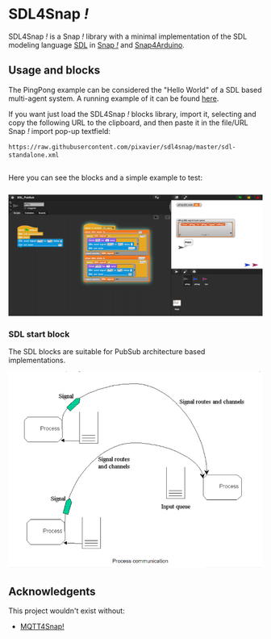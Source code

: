 # SDL4Snap *!*

SDL4Snap *!*  is a Snap *!*  library with a minimal implementation of the SDL modeling language [SDL](http://www.sdl-forum.org/SDL) in [Snap *!*](http://snap.berkeley.edu) and [Snap4Arduino](http://snap4arduino.rocks).


## Usage and blocks

The PingPong example can be considered the "Hello World" of a SDL based multi-agent system. A running example of it can be found [here](https://snap.berkeley.edu/snap/snap.html#open:https://raw.githubusercontent.com/pixavier/sdl4snap/master/examples/SDL2Snap-PingPong.xml).  


If you want just load the SDL4Snap *!* blocks library, import it, selecting and copy the following URL to the clipboard, and then paste it in the file/URL Snap *!* import pop-up textfield:

    https://raw.githubusercontent.com/pixavier/sdl4snap/master/sdl-standalone.xml

##
Here you can see the blocks and a simple example to test:
###

![Minimal example](img/sdl4snap.png)


### SDL start block

The SDL blocks are suitable for PubSub architecture based implementations.

![Process communication](img/ProcessCommunication.png)


## Acknowledgents

This project wouldn't exist without:

- [MQTT4Snap!](https://github.com/pixavier/mqtt4snap)



